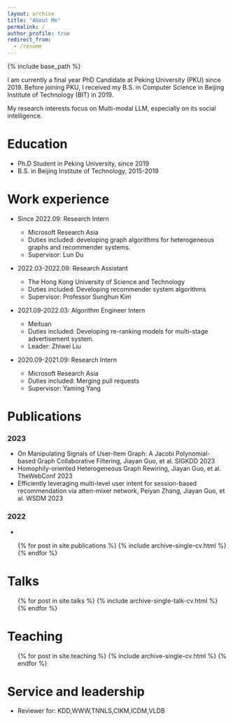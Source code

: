 ```yaml
---
layout: archive
title: "About Me"
permalink: /
author_profile: true
redirect_from:
  - /resume
---
```


{% include base_path %}

I am currently a final year PhD Candidate at Peking University (PKU) since 2019. Before joining PKU, I received my B.S. in Computer Science in Beijing Institute of Technology (BIT) in 2019. 

My research interests focus on Multi-modal LLM, especially on its social intelligence. 

Education
======
* Ph.D Student in Peking University, since 2019
* B.S. in Beijing Institute of Technology, 2015-2019

Work experience
======
* Since 2022.09: Research Intern
  * Microsoft Research Asia
  * Duties included: developing graph algorithms for heterogeneous graphs and recommender systems.
  * Supervisor: Lun Du

* 2022.03-2022.09: Research Assistant
  * The Hong Kong University of Science and Technology
  * Duties included: Developing recommender system algorithms
  * Supervisor: Professor Sunghun Kim

* 2021.09-2022.03: Algorithm Engineer Intern
  * Meituan
  * Duties included: Developing re-ranking models for multi-stage advertisement system.
  * Leader: Zhiwei Liu

* 2020.09-2021.09: Research Intern
  * Microsoft Research Asia
  * Duties included: Merging pull requests
  * Supervisor: Yaming Yang
  
Publications
======
### 2023
  * On Manipulating Signals of User-Item Graph: A Jacobi Polynomial-based Graph Collaborative Filtering, Jiayan Guo, et al. SIGKDD 2023
  * Homophily-oriented Heterogeneous Graph Rewiring, Jiayan Guo, et al. TheWebConf 2023
  * Efficiently leveraging multi-level user intent for session-based recommendation via atten-mixer network, Peiyan Zhang, Jiayan Guo, et al. WSDM 2023
### 2022
  * 
  <ul>{% for post in site.publications %}
    {% include archive-single-cv.html %}
  {% endfor %}</ul>
  
Talks
======
  <ul>{% for post in site.talks %}
    {% include archive-single-talk-cv.html %}
  {% endfor %}</ul>
  
Teaching
======
  <ul>{% for post in site.teaching %}
    {% include archive-single-cv.html %}
  {% endfor %}</ul>
  
Service and leadership
======
* Reviewer for: KDD,WWW,TNNLS,CIKM,ICDM,VLDB
